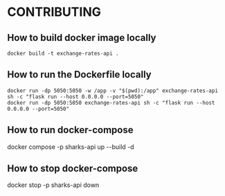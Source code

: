 # CONTRIBUTING

## How to build docker image locally
```
docker build -t exchange-rates-api .
```

## How to run the Dockerfile locally
```
docker run -dp 5050:5050 -w /app -v "$(pwd):/app" exchange-rates-api sh -c "flask run --host 0.0.0.0 --port=5050"
docker run -dp 5050:5050 exchange-rates-api sh -c "flask run --host 0.0.0.0 --port=5050"
```

## How to run docker-compose
docker compose -p sharks-api up  --build -d

## How to stop docker-compose
docker stop -p sharks-api down